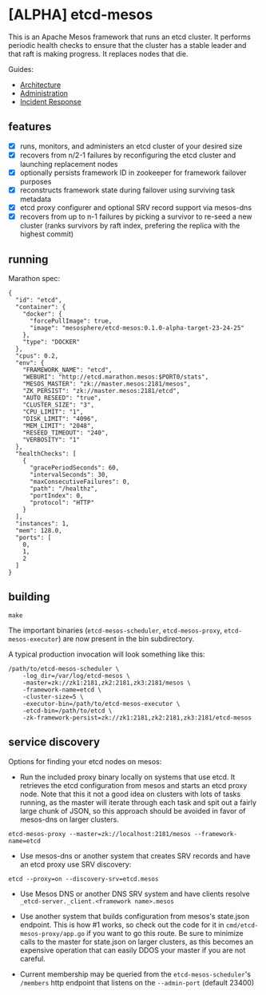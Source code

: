 # [ALPHA] etcd-mesos
This is an Apache Mesos framework that runs an etcd cluster.  It performs periodic health checks to ensure that the cluster has a stable leader and that raft is making progress.  It replaces nodes that die.

Guides:
* [Architecture](docs/architecture.md)
* [Administration](docs/administration.md)
* [Incident Response](docs/response.md)

## features

- [x] runs, monitors, and administers an etcd cluster of your desired size
- [x] recovers from n/2-1 failures by reconfiguring the etcd cluster and launching replacement nodes
- [x] optionally persists framework ID in zookeeper for framework failover purposes
- [x] reconstructs framework state during failover using surviving task metadata
- [x] etcd proxy configurer and optional SRV record support via mesos-dns
- [x] recovers from up to n-1 failures by picking a survivor to re-seed a new cluster (ranks survivors by raft index, prefering the replica with the highest commit)

## running

Marathon spec:
```
{
  "id": "etcd",
  "container": {
    "docker": {
      "forcePullImage": true,
      "image": "mesosphere/etcd-mesos:0.1.0-alpha-target-23-24-25"
    },
    "type": "DOCKER"
  },
  "cpus": 0.2,
  "env": {
    "FRAMEWORK_NAME": "etcd",
    "WEBURI": "http://etcd.marathon.mesos:$PORT0/stats",
    "MESOS_MASTER": "zk://master.mesos:2181/mesos",
    "ZK_PERSIST": "zk://master.mesos:2181/etcd",
    "AUTO_RESEED": "true",
    "CLUSTER_SIZE": "3",
    "CPU_LIMIT": "1",
    "DISK_LIMIT": "4096",
    "MEM_LIMIT": "2048",
    "RESEED_TIMEOUT": "240",
    "VERBOSITY": "1"
  },
  "healthChecks": [
    {
      "gracePeriodSeconds": 60,
      "intervalSeconds": 30,
      "maxConsecutiveFailures": 0,
      "path": "/healthz",
      "portIndex": 0,
      "protocol": "HTTP"
    }
  ],
  "instances": 1,
  "mem": 128.0,
  "ports": [
    0,
    1,
    2
  ]
}
```

## building

```
make
```

The important binaries (`etcd-mesos-scheduler`, `etcd-mesos-proxy`, `etcd-mesos-executor`) are now present in the bin subdirectory.

A typical production invocation will look something like this:
```
/path/to/etcd-mesos-scheduler \
    -log_dir=/var/log/etcd-mesos \
    -master=zk://zk1:2181,zk2:2181,zk3:2181/mesos \
    -framework-name=etcd \
    -cluster-size=5 \
    -executor-bin=/path/to/etcd-mesos-executor \
    -etcd-bin=/path/to/etcd \
    -zk-framework-persist=zk://zk1:2181,zk2:2181,zk3:2181/etcd-mesos
```

## service discovery
Options for finding your etcd nodes on mesos:

* Run the included proxy binary locally on systems that use etcd.  It retrieves the etcd configuration from mesos and starts an etcd proxy node.  Note that this it not a good idea on clusters with lots of tasks running, as the master will iterate through each task and spit out a fairly large chunk of JSON, so this approach should be avoided in favor of mesos-dns on larger clusters.
```
etcd-mesos-proxy --master=zk://localhost:2181/mesos --framework-name=etcd
```

* Use mesos-dns or another system that creates SRV records and have an etcd proxy use SRV discovery:
```
etcd --proxy=on --discovery-srv=etcd.mesos
```

* Use Mesos DNS or another DNS SRV system and have clients resolve `_etcd-server._client.<framework name>.mesos`

* Use another system that builds configuration from mesos's state.json endpoint.  This is how #1 works, so check out the code for it in `cmd/etcd-mesos-proxy/app.go` if you want to go this route.  Be sure to minimize calls to the master for state.json on larger clusters, as this becomes an expensive operation that can easily DDOS your master if you are not careful.
* Current membership may be queried from the `etcd-mesos-scheduler`'s `/members` http endpoint that listens on the `--admin-port` (default 23400)
